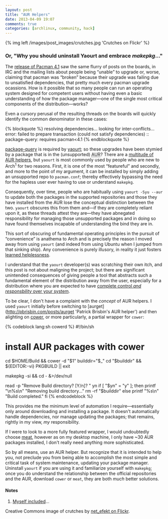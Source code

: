 ```yaml
---
layout: post
title: "AUR Helpers"
date: 2013-04-09 19:07
comments: true
categories: [archlinux, community, hack]
---
```

{% img left /images/post_images/crutches.jpg 'Crutches on Flickr' %}
### Or, "Why you should uninstall Yaourt and embrace *makepkg*…"
The [release of Pacman 4.1](https://bbs.archlinux.org/viewtopic.php?id=160655 'Announcement on the Arch boards')
saw the same flurry of posts on the boards, in IRC and the mailing lists about
people being “unable” to upgrade or, worse, claiming that pacman was “broken”
because their upgrade was failing due to unsatisfied dependencies, that pretty
much every pacman upgrade ocassions. How is it possible that so many people can
run an operating system designed for competent users without having even a
basic understanding of how the package manager—one of the single most critical
components of the distribution—works?

Even a cursory perusal of the resulting threads on the boards will quickly
identify the common denominator in these cases:

{% blockquote %}
resolving dependencies...
looking for inter-conflicts...
error: failed to prepare transaction (could not satisfy dependencies)
:: package-query: requires pacman<4.1
{% endblockquote %}

[package-query](https://aur.archlinux.org/packages/package-query/ 'AUR page')
is required by [yaourt](https://aur.archlinux.org/packages/yaourt/ 'yaourt on AUR');
so these upgrades have been stymied by a package that is in the (unsupported) 
<acronym title="Arch User Repository">AUR</acronym>? There are a 
[multitude of AUR helpers](https://wiki.archlinux.org/index.php/AUR_Helpers 'Arch Wiki entry'),
but `yaourt` is most commonly used by people who are new to Arch<sup>1</sup>
for two reasons.  First, it is one of the most “featureful” and secondly, and
more to the point of my argument, it can be installed by simply adding an
unsupported repo to `pacman.conf`; thereby effectively bypassing the need for
the hapless user ever having to use or understand `makepkg`.

Consequently, over time, people who are habitually using `yaourt -Syu --aur` to
update both the packages in the supported repositories and those they have
installed from the AUR lose the conceptual distinction between the two.
`yaourt` obscures this from them and—if they are completely reliant upon it, as
these threads attest they are—they have abnegated responsibility for managing
those unsupported packages and in doing so have found themselves incapable of
understanding the bind they are in.

This sort of obscuring of fundamental operating principles in the pursuit of
“convenience” is anathema to Arch and is precisely the reason I moved away from
using `yaourt` (and indeed from using Ubuntu when I jumped from that sinking 
ship). Any convenience is purely illusory, in reality it just fosters 
[learned helplessness](http://en.wikipedia.org/wiki/Learned_helplessness 'Wikipedia entry').

I understand that the `yaourt` developer(s) was scratching their own itch, and
this post is not about maligning the project; but there are significant
unintended consequences of giving people a tool that abstracts such a
fundamental element of the distribution away from the user, especially for a
distribution where you are expected to have
[complete control *and responsbility* over your system](https://wiki.archlinux.org/index.php/The_Arch_Way#User-centric 'The Arch Way').

To be clear, I don't have a complaint with the *concept* of AUR helpers. I used
`yaourt` initially before switching to 
[aurget](http://pbrisbin.com/posts/aurget 'Patrick Brisbin's AUR helper') and then 
alighting on 
[cower](https://github.com/falconindy/cower 'Cower on github'), or more particularly, 
a partial wrapper for `cower`:

{% codeblock lang:sh cowerd %}
#!/bin/sh
# install AUR packages with cower

cd $HOME/Build && cower -d "$1"
builddir="$_"
cd "$builddir" && ${EDITOR:-vi} PKGBUILD || exit

makepkg -si && cd - &>/dev/null

read -p "Remove Build directory? [Y/n]? " yn
if [ "$yn" = "y" ]; then
    printf "\n%s\n" "Removing build directory..." 
    rm -rf "$builddir"
else
    printf "%s\n" "Build completed."
fi
{% endcodeblock %}

This provides me the minimum level of automation I require—essentially only
around downloading and installing a package. It doesn't automatically handle
dependencies, nor manage updating the packages; that remains, rightly in my
view, *my* responsibility.

If I were to look to a more fully featured wrapper, I would undoubtedly choose
[meat](https://github.com/e36freak/meat 'meat on Github'), however as on my
desktop machine, I only have ~30 AUR packages installed, I don't really need
anything more sophisticated.

So by all means, use an AUR helper. But recognize that it is intended to help
you, not preclude you from being able to accomplish the most simple and
critical task of system maintenance, updating your package manager. Uninstall
`yaourt` if you are using it and familiarize yourself with `makepkg`; once you
do understand the relationship between the official repositories and the AUR,
download `cower` or `meat`, they are both *much* better solutions.

#### Notes
1. [Myself included](http://jasonwryan.com/blog/2009/11/21/dzen2-and-conky-cli-in-dwm/ 'Post from 2009')…

Creative Commons image of crutches by 
[net_efekt on Flickr](http://www.flickr.com/photos/wheatfields/118700600/ 'Flickr CC image').
